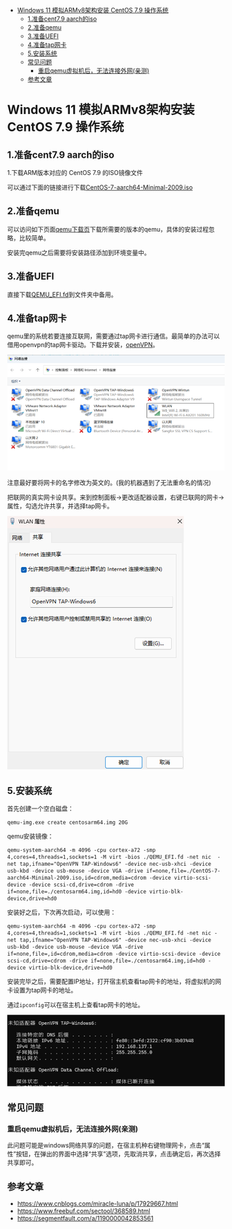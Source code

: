 - [Windows 11 模拟ARMv8架构安装 CentOS 7.9 操作系统](#windows-11-模拟armv8架构安装-centos-79-操作系统)
  - [1.准备cent7.9 aarch的iso](#1准备cent79-aarch的iso)
  - [2.准备qemu](#2准备qemu)
  - [3.准备UEFI](#3准备uefi)
  - [4.准备tap网卡](#4准备tap网卡)
  - [5.安装系统](#5安装系统)
  - [常见问题](#常见问题)
    - [重启qemu虚拟机后，无法连接外网(亲测)](#重启qemu虚拟机后无法连接外网亲测)
  - [参考文章](#参考文章)

# Windows 11 模拟ARMv8架构安装 CentOS 7.9 操作系统

## 1.准备cent7.9 aarch的iso

1.下载ARM版本对应的 CentOS 7.9 的ISO镜像文件

可以通过下面的链接进行下载[CentOS-7-aarch64-Minimal-2009.iso](https://vault.centos.org/altarch/7.9.2009/isos/aarch64/CentOS-7-aarch64-Minimal-2009.iso)

## 2.准备qemu

可以访问如下页面[qemu下载页](https://qemu.weilnetz.de/w64/2023/)下载所需要的版本的qemu，具体的安装过程忽略，比较简单。

安装完qemu之后需要将安装路径添加到环境变量中。

## 3.准备UEFI

直接下载[QEMU_EFI.fd](http://releases.linaro.org/components/kernel/uefi-linaro/16.02/release/qemu64/QEMU_EFI.fd)到文件夹中备用。
 
## 4.准备tap网卡

qemu里的系统若要连接互联网，需要通过tap网卡进行通信。最简单的办法可以借用openvpn的tap网卡驱动。下载并安装，[openVPN](https://build.openvpn.net/downloads/releases/OpenVPN-2.6_rc2-I001-amd64.msi)。

![tap网卡](https://github.com/zgjsxx/static-img-repo/raw/main/blog/tool/qemu/tap.png)

注意最好要将网卡的名字修改为英文的。(我的机器遇到了无法重命名的情况)

把联网的真实网卡设共享。来到控制面板->更改适配器设置，右键已联网的网卡->属性，勾选允许共享，并选择tap网卡。

![share网络给tap网卡](https://github.com/zgjsxx/static-img-repo/raw/main/blog/tool/qemu/network-share.png)

## 5.安装系统

首先创建一个空白磁盘：

```shell
qemu-img.exe create centosarm64.img 20G
```

qemu安装镜像：

```shell
qemu-system-aarch64 -m 4096 -cpu cortex-a72 -smp 4,cores=4,threads=1,sockets=1 -M virt -bios ./QEMU_EFI.fd -net nic  -net tap,ifname="OpenVPN TAP-Windows6" -device nec-usb-xhci -device usb-kbd -device usb-mouse -device VGA -drive if=none,file=./CentOS-7-aarch64-Minimal-2009.iso,id=cdrom,media=cdrom -device virtio-scsi-device -device scsi-cd,drive=cdrom -drive if=none,file=./centosarm64.img,id=hd0 -device virtio-blk-device,drive=hd0
```

安装好之后，下次再次启动，可以使用：

```shell
qemu-system-aarch64 -m 4096 -cpu cortex-a72 -smp 4,cores=4,threads=1,sockets=1 -M virt -bios ./QEMU_EFI.fd -net nic -net tap,ifname="OpenVPN TAP-Windows6" -device nec-usb-xhci -device usb-kbd -device usb-mouse -device VGA -drive if=none,file=,id=cdrom,media=cdrom -device virtio-scsi-device -device scsi-cd,drive=cdrom -drive if=none,file=./centosarm64.img,id=hd0 -device virtio-blk-device,drive=hd0
```

安装完毕之后，需要配置IP地址，打开宿主机查看tap网卡的地址，将虚拟机的网卡设置为tap网卡的地址。

通过```ipconfig```可以在宿主机上查看tap网卡的地址。

![tap网卡地址](https://github.com/zgjsxx/static-img-repo/raw/main/blog/tool/qemu/ipSetting.png)

## 常见问题

###  重启qemu虚拟机后，无法连接外网(亲测)

此问题可能是windows网络共享的问题，在宿主机种右键物理网卡，点击“属性”按钮，在弹出的界面中选择“共享”选项，先取消共享，点击确定后，再次选择共享即可。


## 参考文章

- https://www.cnblogs.com/miracle-luna/p/17929667.html
- https://www.freebuf.com/sectool/368589.html
- https://segmentfault.com/a/1190000042853561